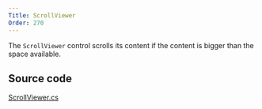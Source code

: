 ```yaml
---
Title: ScrollViewer
Order: 270
---
```

The `ScrollViewer` control scrolls its content if the content is bigger than the space available.

## Source code
[ScrollViewer.cs](https://github.com/AvaloniaUI/Avalonia/blob/master/src/Avalonia.Controls/ScrollViewer.cs)
